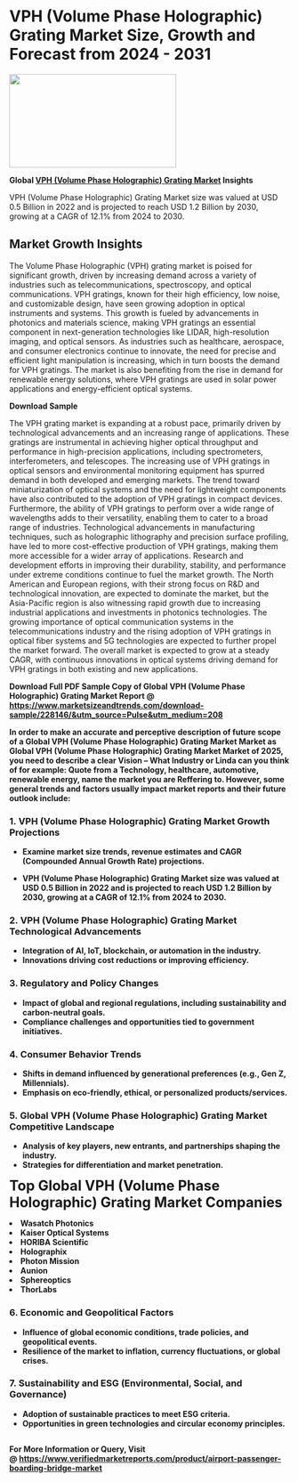 <H1>VPH (Volume Phase Holographic) Grating Market Size, Growth and Forecast from 2024 - 2031</H1><img class="aligncenter size-medium wp-image-584254" src="https://thirdeyenews.in/wp-content/uploads/2024/09/Global-Market-Research-300x168.jpeg" alt="" width="300" height="168" /><p><strong>Global&nbsp;<a href="https://www.marketsizeandtrends.com/download-sample/228146/&amp;utm_source=Pulse&amp;utm_medium=208">VPH (Volume Phase Holographic) Grating Market</a> Insights</strong></p><p>VPH (Volume Phase Holographic) Grating Market size was valued at USD 0.5 Billion in 2022 and is projected to reach USD 1.2 Billion by 2030, growing at a CAGR of 12.1% from 2024 to 2030.</p><p><h2>Market Growth Insights</h2> <p>The Volume Phase Holographic (VPH) grating market is poised for significant growth, driven by increasing demand across a variety of industries such as telecommunications, spectroscopy, and optical communications. VPH gratings, known for their high efficiency, low noise, and customizable design, have seen growing adoption in optical instruments and systems. This growth is fueled by advancements in photonics and materials science, making VPH gratings an essential component in next-generation technologies like LIDAR, high-resolution imaging, and optical sensors. As industries such as healthcare, aerospace, and consumer electronics continue to innovate, the need for precise and efficient light manipulation is increasing, which in turn boosts the demand for VPH gratings. The market is also benefiting from the rise in demand for renewable energy solutions, where VPH gratings are used in solar power applications and energy-efficient optical systems.</p> <p><strong>Download Sample</strong></p> <p>The VPH grating market is expanding at a robust pace, primarily driven by technological advancements and an increasing range of applications. These gratings are instrumental in achieving higher optical throughput and performance in high-precision applications, including spectrometers, interferometers, and telescopes. The increasing use of VPH gratings in optical sensors and environmental monitoring equipment has spurred demand in both developed and emerging markets. The trend toward miniaturization of optical systems and the need for lightweight components have also contributed to the adoption of VPH gratings in compact devices. Furthermore, the ability of VPH gratings to perform over a wide range of wavelengths adds to their versatility, enabling them to cater to a broad range of industries. Technological advancements in manufacturing techniques, such as holographic lithography and precision surface profiling, have led to more cost-effective production of VPH gratings, making them more accessible for a wider array of applications. Research and development efforts in improving their durability, stability, and performance under extreme conditions continue to fuel the market growth. The North American and European regions, with their strong focus on R&D and technological innovation, are expected to dominate the market, but the Asia-Pacific region is also witnessing rapid growth due to increasing industrial applications and investments in photonics technologies. The growing importance of optical communication systems in the telecommunications industry and the rising adoption of VPH gratings in optical fiber systems and 5G technologies are expected to further propel the market forward. The overall market is expected to grow at a steady CAGR, with continuous innovations in optical systems driving demand for VPH gratings in both existing and new applications.</p> <p><strong></p><p><span class=""><strong>Download Full PDF Sample Copy of Global VPH (Volume Phase Holographic) Grating Market Report</strong> @ <a href="https://www.marketsizeandtrends.com/download-sample/228146/&amp;utm_source=Pulse&amp;utm_medium=208" target="_blank">https://www.marketsizeandtrends.com/download-sample/228146/&amp;utm_source=Pulse&amp;utm_medium=208</a></span></p><p>In order to make an accurate and perceptive description of future scope of a Global&nbsp;VPH (Volume Phase Holographic) Grating Market Market as Global&nbsp;VPH (Volume Phase Holographic) Grating Market Market of 2025, you need to describe a clear Vision &ndash; What Industry or Linda can you think of for example: Quote from a Technology, healthcare, automotive, renewable energy, name the market you are Reffering to. However, some general trends and factors usually impact market reports and their future outlook include:</p><h3>1.&nbsp;<strong>VPH (Volume Phase Holographic) Grating Market Growth Projections</strong></h3><ul><li>Examine market size trends, revenue estimates and CAGR (Compounded Annual Growth Rate) projections.</li><li><p>VPH (Volume Phase Holographic) Grating Market size was valued at USD 0.5 Billion in 2022 and is projected to reach USD 1.2 Billion by 2030, growing at a CAGR of 12.1% from 2024 to 2030.</p></li></ul><h3>2.&nbsp;<strong>VPH (Volume Phase Holographic) Grating Market Technological Advancements</strong></h3><ul><li>Integration of AI, IoT, blockchain, or automation in the industry.</li><li>Innovations driving cost reductions or improving efficiency.</li></ul><h3>3.&nbsp;<strong>Regulatory and Policy Changes</strong></h3><ul><li>Impact of global and regional regulations, including sustainability and carbon-neutral goals.</li><li>Compliance challenges and opportunities tied to government initiatives.</li></ul><h3>4.&nbsp;<strong>Consumer Behavior Trends</strong></h3><ul><li>Shifts in demand influenced by generational preferences (e.g., Gen Z, Millennials).</li><li>Emphasis on eco-friendly, ethical, or personalized products/services.</li></ul><h3>5.&nbsp;<strong>Global VPH (Volume Phase Holographic) Grating Market Competitive Landscape</strong></h3><ul><li>Analysis of key players, new entrants, and partnerships shaping the industry.</li><li>Strategies for differentiation and market penetration.</li></ul><p data-pm-slice="1 1 []"><span style="color: inherit; font-family: inherit; font-size: 25px;">Top Global VPH (Volume Phase Holographic) Grating Market Companies</span></p><div class="" data-test-id=""><p><li>Wasatch Photonics</li><li> Kaiser Optical Systems</li><li> HORIBA Scientific</li><li> Holographix</li><li> Photon Mission</li><li> Aunion</li><li> Sphereoptics</li><li> ThorLabs</li></p></div><h3>6.&nbsp;<strong>Economic and Geopolitical Factors</strong></h3><ul><li>Influence of global economic conditions, trade policies, and geopolitical events.</li><li>Resilience of the market to inflation, currency fluctuations, or global crises.</li></ul><h3>7.&nbsp;<strong>Sustainability and ESG (Environmental, Social, and Governance)</strong></h3><ul><li>Adoption of sustainable practices to meet ESG criteria.</li><li>Opportunities in green technologies and circular economy principles.</li></ul><h2><strong style="font-size: 14px;">For More Information or Query, Visit @&nbsp;</strong><a style="background-color: #ffffff; font-size: 14px;" href="https://www.marketsizeandtrends.com/report/vph-volume-phase-holographic-grating-market/" target="_blank">https://www.verifiedmarketreports.com/product/airport-passenger-boarding-bridge-market</a></h2>
